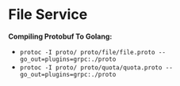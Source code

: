 # File Service

**Compiling Protobuf To Golang:**
- `protoc -I proto/ proto/file/file.proto --go_out=plugins=grpc:./proto`
- `protoc -I proto/ proto/quota/quota.proto --go_out=plugins=grpc:./proto`